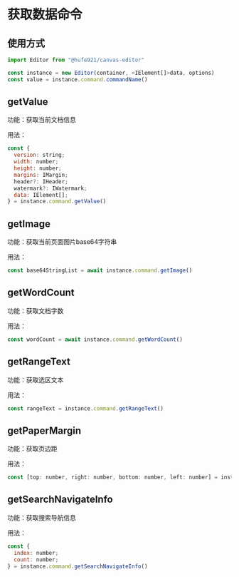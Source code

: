 # 获取数据命令

## 使用方式

```javascript
import Editor from "@hufe921/canvas-editor"

const instance = new Editor(container, <IElement[]>data, options)
const value = instance.command.commandName()
```
## getValue
功能：获取当前文档信息

用法：
```javascript
const {
  version: string;
  width: number;
  height: number;
  margins: IMargin;
  header?: IHeader;
  watermark?: IWatermark;
  data: IElement[];
} = instance.command.getValue()
```

## getImage
功能：获取当前页面图片base64字符串

用法：
```javascript
const base64StringList = await instance.command.getImage()
```

## getWordCount
功能：获取文档字数

用法：
```javascript
const wordCount = await instance.command.getWordCount()
```
## getRangeText
功能：获取选区文本

用法：
```javascript
const rangeText = instance.command.getRangeText()
```

## getPaperMargin
功能：获取页边距

用法：
```javascript
const [top: number, right: number, bottom: number, left: number] = instance.command.getPaperMargin()
```

## getSearchNavigateInfo
功能：获取搜索导航信息

用法：
```javascript
const {
  index: number;
  count: number;
} = instance.command.getSearchNavigateInfo()
```
